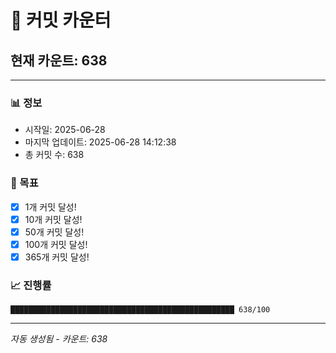 # 🔢 커밋 카운터

## 현재 카운트: 638

---

### 📊 정보
- 시작일: 2025-06-28
- 마지막 업데이트: 2025-06-28 14:12:38
- 총 커밋 수: 638

### 🎯 목표
- [x] 1개 커밋 달성!
- [x] 10개 커밋 달성!
- [x] 50개 커밋 달성!
- [x] 100개 커밋 달성!
- [x] 365개 커밋 달성!

### 📈 진행률
```
██████████████████████████████████████████████████ 638/100
```

---
*자동 생성됨 - 카운트: 638*
